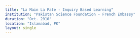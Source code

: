 ```yaml
---
title: "La Main La Pate - Inquiry Based Learning"
institution: "Pakistan Science Foundation - French Embassy"
duration: "Oct. 2010"
location: "Islamabad, PK"
layout: single
---
```


